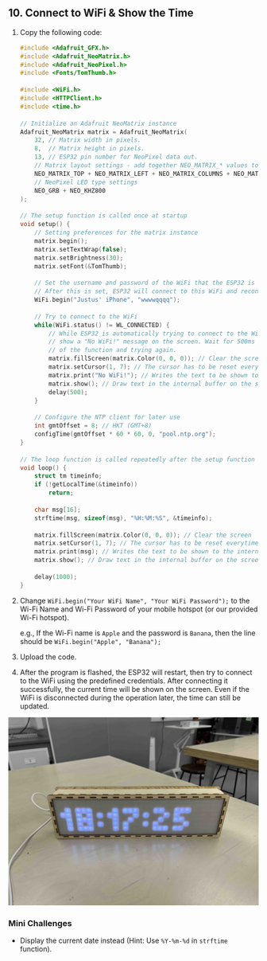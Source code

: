 ## 10. Connect to WiFi & Show the Time

1. Copy the following code:

   ```C++
   #include <Adafruit_GFX.h>
   #include <Adafruit_NeoMatrix.h>
   #include <Adafruit_NeoPixel.h>
   #include <Fonts/TomThumb.h>
   
   #include <WiFi.h>
   #include <HTTPClient.h>
   #include <time.h>
   
   // Initialize an Adafruit NeoMatrix instance
   Adafruit_NeoMatrix matrix = Adafruit_NeoMatrix(
       32, // Matrix width in pixels.
       8,  // Matrix height in pixels.
       13, // ESP32 pin number for NeoPixel data out.
       // Matrix layout settings - add together NEO_MATRIX_* values to declare orientation, rotation, etc.
       NEO_MATRIX_TOP + NEO_MATRIX_LEFT + NEO_MATRIX_COLUMNS + NEO_MATRIX_PROGRESSIVE + NEO_MATRIX_ZIGZAG,
       // NeoPixel LED type settings
       NEO_GRB + NEO_KHZ800
   );
   
   // The setup function is called once at startup
   void setup() {
       // Setting preferences for the matrix instance
       matrix.begin();
       matrix.setTextWrap(false);
       matrix.setBrightness(30);
       matrix.setFont(&TomThumb);
   
       // Set the username and password of the WiFi that the ESP32 is supposed to connect to.
       // After this is set, ESP32 will connect to this WiFi and reconnect to it automatically when disconnected later.
       WiFi.begin("Justus' iPhone", "wwwwqqqq");
   
       // Try to connect to the WiFi
       while(WiFi.status() != WL_CONNECTED) {
           // While ESP32 is automatically trying to connect to the WiFi in the background,
           // show a "No WiFi!" message on the screen. Wait for 500ms before returning to the beginning
           // of the function and trying again.
           matrix.fillScreen(matrix.Color(0, 0, 0)); // Clear the screen
           matrix.setCursor(1, 7); // The cursor has to be reset everytime before printing something on the screen
           matrix.print("No WiFi!"); // Writes the text to be shown to the internal buffer
           matrix.show(); // Draw text in the internal buffer on the screen
           delay(500);
       }
   
       // Configure the NTP client for later use
       int gmtOffset = 8; // HKT (GMT+8)
       configTime(gmtOffset * 60 * 60, 0, "pool.ntp.org");
   }
   
   // The loop function is called repeatedly after the setup function is finished.
   void loop() {
       struct tm timeinfo;
       if (!getLocalTime(&timeinfo))
           return;
   
       char msg[16];
       strftime(msg, sizeof(msg), "%H:%M:%S", &timeinfo);
       
       matrix.fillScreen(matrix.Color(0, 0, 0)); // Clear the screen
       matrix.setCursor(1, 7); // The cursor has to be reset everytime before printing something on the screen
       matrix.print(msg); // Writes the text to be shown to the internal buffer
       matrix.show(); // Draw text in the internal buffer on the screen
       
       delay(1000);
   }
   ```

2. Change `WiFi.begin("Your WiFi Name", "Your WiFi Password");` to the Wi-Fi Name and Wi-Fi Password of your mobile
   hotspot (or our provided Wi-Fi hotspot).

   e.g., If the Wi-Fi name is `Apple` and the password is `Banana`, then the line should be `WiFi.begin("Apple",
   "Banana");`

3. Upload the code.
4. After the program is flashed, the ESP32 will restart, then try to connect to the WiFi using the predefined
   credentials. After connecting it successfully, the current time will be shown on the screen. Even if the WiFi is
   disconnected during the operation later, the time can still be updated.

![](result.jpg)

### Mini Challenges

- Display the current date instead (Hint: Use `%Y-%m-%d` in `strftime` function).
